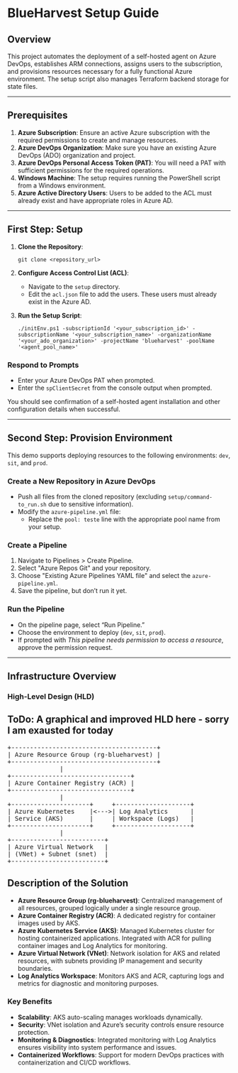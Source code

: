 # BlueHarvest Setup Guide

## Overview

This project automates the deployment of a self-hosted agent on Azure DevOps, establishes ARM connections, assigns users to the subscription, and provisions resources necessary for a fully functional Azure environment. The setup script also manages Terraform backend storage for state files.

----------

## Prerequisites

1.  **Azure Subscription**: Ensure an active Azure subscription with the required permissions to create and manage resources.
2.  **Azure DevOps Organization**: Make sure you have an existing Azure DevOps (ADO) organization and project.
3.  **Azure DevOps Personal Access Token (PAT)**: You will need a PAT with sufficient permissions for the required operations.
4.  **Windows Machine**: The setup requires running the PowerShell script from a Windows environment.
5.  **Azure Active Directory Users**: Users to be added to the ACL must already exist and have appropriate roles in Azure AD.

----------

## First Step: Setup

1.  **Clone the Repository**:
    
    ```
    git clone <repository_url>
    ```
    
2.  **Configure Access Control List (ACL)**:
    -   Navigate to the  `setup`  directory.
    -   Edit the  `acl.json`  file to add the users. These users must already exist in the Azure AD.
3.  **Run the Setup Script**:
    
    ```
    ./initEnv.ps1 -subscriptionId '<your_subscription_id>' -subscriptionName '<your_subscription_name>' -organizationName '<your_ado_organization>' -projectName 'blueharvest' -poolName '<agent_pool_name>'
    ```
    

### Respond to Prompts

-   Enter your Azure DevOps PAT when prompted.
-   Enter the  `spClientSecret`  from the console output when prompted.

You should see confirmation of a self-hosted agent installation and other configuration details when successful.

----------

## Second Step: Provision Environment

This demo supports deploying resources to the following environments:  `dev`,  `sit`, and  `prod`.

### Create a New Repository in Azure DevOps

-   Push all files from the cloned repository (excluding  `setup/command-to_run.sh`  due to sensitive information).
-   Modify the  `azure-pipeline.yml`  file:
    -   Replace the  `pool: teste`  line with the appropriate pool name from your setup.

### Create a Pipeline

1.  Navigate to Pipelines > Create Pipeline.
2.  Select "Azure Repos Git" and your repository.
3.  Choose "Existing Azure Pipelines YAML file" and select the  `azure-pipeline.yml`.
4.  Save the pipeline, but don’t run it yet.

### Run the Pipeline

-   On the pipeline page, select “Run Pipeline.”
-   Choose the environment to deploy (`dev`,  `sit`,  `prod`).
-   If prompted with  _This pipeline needs permission to access a resource_, approve the permission request.

----------

## Infrastructure Overview

### High-Level Design (HLD)

## ToDo: A graphical and improved HLD here - sorry I am exausted for today
<pre>
+---------------------------------------+
| Azure Resource Group (rg-blueharvest) |
+---------------------------------------+
              |
+--------------------------------+   
| Azure Container Registry (ACR) |
+--------------------------------+   
              |
+---------------------+     +--------------------+
| Azure Kubernetes    |<--->| Log Analytics      |
| Service (AKS)       |     | Workspace (Logs)   |
+---------------------+     +--------------------+
              |
+-------------------------+
| Azure Virtual Network   |
| (VNet) + Subnet (snet)  |
+-------------------------+
</pre>

## Description of the Solution

-   **Azure Resource Group (rg-blueharvest)**: Centralized management of all resources, grouped logically under a single resource group.
-   **Azure Container Registry (ACR)**: A dedicated registry for container images used by AKS.
-   **Azure Kubernetes Service (AKS)**: Managed Kubernetes cluster for hosting containerized applications. Integrated with ACR for pulling container images and Log Analytics for monitoring.
-   **Azure Virtual Network (VNet)**: Network isolation for AKS and related resources, with subnets providing IP management and security boundaries.
-   **Log Analytics Workspace**: Monitors AKS and ACR, capturing logs and metrics for diagnostic and monitoring purposes.

### Key Benefits

-   **Scalability**: AKS auto-scaling manages workloads dynamically.
-   **Security**: VNet isolation and Azure’s security controls ensure resource protection.
-   **Monitoring & Diagnostics**: Integrated monitoring with Log Analytics ensures visibility into system performance and issues.
-   **Containerized Workflows**: Support for modern DevOps practices with containerization and CI/CD workflows.
